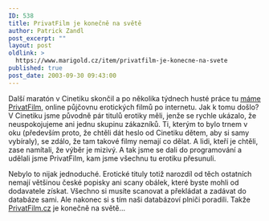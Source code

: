 ```yaml
---
ID: 538
title: PrivatFilm je konečně na světě
author: Patrick Zandl
post_excerpt: ""
layout: post
oldlink: >
  https://www.marigold.cz/item/privatfilm-je-konecne-na-svete
published: true
post_date: 2003-09-30 09:43:00
---
```

<p>
Další maratón v Cinetiku skončil a po několika týdnech husté práce tu <A href="http://www.privatfilm.cz/">máme PrivatFilm,</A> online půjčovnu erotických filmů po internetu. Jak k tomu došlo? V Cinetiku jsme původně pár titulů erotiky měli, jenže se rychle ukázalo, že neuspokojujeme ani jednu skupinu zákazníků. Ti, kterým to bylo trnem v oku (především proto, že chtěli dát heslo od Cinetiku dětem, aby si samy vybíraly), se zdálo, že tam takové filmy nemají co dělat. A lidi, kteří je chtěli, zase namítali, že výběr je mizivý. A tak jsme se dali do programování a udělali jsme PrivatFilm, kam jsme všechnu tu erotiku přesunuli. </p>

<p>
Nebylo to nijak jednoduché. Erotické tituly totiž narozdíl od těch ostatních nemají většinou české popisky ani scany obálek, které byste mohli od dodavatele získat. Všechno si musíte scanovat a překládat a zadávat do databáze sami. Ale nakonec si s tím naši databázoví plniči poradili. Takže <A href="http://www.privatfilm.cz/">PrivatFilm.cz</A> je konečně na světě...</p>
